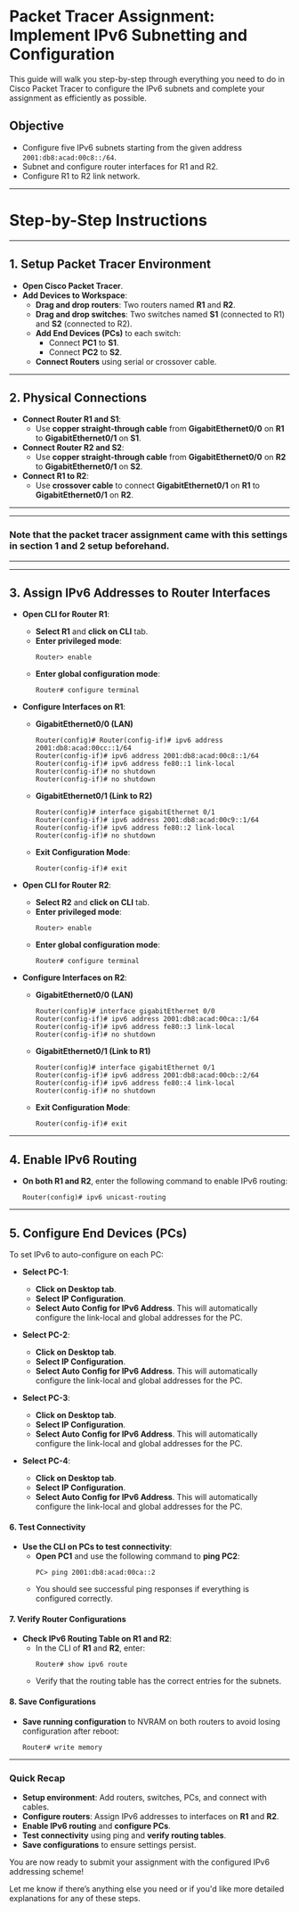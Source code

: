 # **Packet Tracer Assignment: Implement IPv6 Subnetting and Configuration**

This guide will walk you step-by-step through everything you need to do in Cisco Packet Tracer to configure the IPv6 subnets and complete your assignment as efficiently as possible.

## **Objective**

- Configure five IPv6 subnets starting from the given address `2001:db8:acad:00c8::/64`.
- Subnet and configure router interfaces for R1 and R2.
- Configure R1 to R2 link network.

---

# **Step-by-Step Instructions**

---

## **1. Setup Packet Tracer Environment**

- **Open Cisco Packet Tracer**.
- **Add Devices to Workspace**:
  - **Drag and drop routers**: Two routers named **R1** and **R2**.
  - **Drag and drop switches**: Two switches named **S1** (connected to R1) and **S2** (connected to R2).
  - **Add End Devices (PCs)** to each switch:
    - Connect **PC1** to **S1**.
    - Connect **PC2** to **S2**.
  - **Connect Routers** using serial or crossover cable.

---

## **2. Physical Connections**

- **Connect Router R1 and S1**:
  - Use **copper straight-through cable** from **GigabitEthernet0/0** on **R1** to **GigabitEthernet0/1** on **S1**.
- **Connect Router R2 and S2**:
  - Use **copper straight-through cable** from **GigabitEthernet0/0** on **R2** to **GigabitEthernet0/1** on **S2**.
- **Connect R1 to R2**:
  - Use **crossover cable** to connect **GigabitEthernet0/1** on **R1** to **GigabitEthernet0/1** on **R2**.

---
---
### **Note that the packet tracer assignment came with this settings in section 1 and 2 setup beforehand.**
---
---

## **3. Assign IPv6 Addresses to Router Interfaces**

- **Open CLI for Router R1**:

  - **Select R1** and **click on CLI** tab.
  - **Enter privileged mode**:
    ```plaintext
    Router> enable
    ```
  - **Enter global configuration mode**:
    ```plaintext
    Router# configure terminal
    ```

- **Configure Interfaces on R1**:

  - **GigabitEthernet0/0 (LAN)**
    ```plaintext
    Router(config)# Router(config-if)# ipv6 address 2001:db8:acad:00cc::1/64
    Router(config-if)# ipv6 address 2001:db8:acad:00c8::1/64
    Router(config-if)# ipv6 address fe80::1 link-local
    Router(config-if)# no shutdown
    Router(config-if)# no shutdown
    ```
  - **GigabitEthernet0/1 (Link to R2)**
    ```plaintext
    Router(config)# interface gigabitEthernet 0/1
    Router(config-if)# ipv6 address 2001:db8:acad:00c9::1/64
    Router(config-if)# ipv6 address fe80::2 link-local
    Router(config-if)# no shutdown
    ```
  - **Exit Configuration Mode**:
    ```plaintext
    Router(config-if)# exit
    ```

- **Open CLI for Router R2**:

  - **Select R2** and **click on CLI** tab.
  - **Enter privileged mode**:
    ```plaintext
    Router> enable
    ```
  - **Enter global configuration mode**:
    ```plaintext
    Router# configure terminal
    ```

- **Configure Interfaces on R2**:

  - **GigabitEthernet0/0 (LAN)**
    ```plaintext
    Router(config)# interface gigabitEthernet 0/0
    Router(config-if)# ipv6 address 2001:db8:acad:00ca::1/64
    Router(config-if)# ipv6 address fe80::3 link-local
    Router(config-if)# no shutdown
    ```
  - **GigabitEthernet0/1 (Link to R1)**
    ```plaintext
    Router(config)# interface gigabitEthernet 0/1
    Router(config-if)# ipv6 address 2001:db8:acad:00cb::2/64
    Router(config-if)# ipv6 address fe80::4 link-local
    Router(config-if)# no shutdown
    ```
  - **Exit Configuration Mode**:
    ```plaintext
    Router(config-if)# exit
    ```

---

## **4. Enable IPv6 Routing**

- **On both R1 and R2**, enter the following command to enable IPv6 routing:
  ```plaintext
  Router(config)# ipv6 unicast-routing
  ```

---

## **5. Configure End Devices (PCs)**

To set IPv6 to auto-configure on each PC:

- **Select PC-1**:
  - **Click on Desktop tab**.
  - **Select IP Configuration**.
  - **Select Auto Config for IPv6 Address**. This will automatically configure the link-local and global addresses for the PC.

- **Select PC-2**:
  - **Click on Desktop tab**.
  - **Select IP Configuration**.
  - **Select Auto Config for IPv6 Address**. This will automatically configure the link-local and global addresses for the PC.

- **Select PC-3**:

  - **Click on Desktop tab**.
  - **Select IP Configuration**.
  - **Select Auto Config for IPv6 Address**. This will automatically configure the link-local and global addresses for the PC.

- **Select PC-4**:

  - **Click on Desktop tab**.
  - **Select IP Configuration**.
  - **Select Auto Config for IPv6 Address**. This will automatically configure the link-local and global addresses for the PC.

#### **6. Test Connectivity**

- **Use the CLI on PCs to test connectivity**:
  - **Open PC1** and use the following command to **ping PC2**:
    ```plaintext
    PC> ping 2001:db8:acad:00ca::2
    ```
  - You should see successful ping responses if everything is configured correctly.

#### **7. Verify Router Configurations**

- **Check IPv6 Routing Table on R1 and R2**:
  - In the CLI of **R1** and **R2**, enter:
    ```plaintext
    Router# show ipv6 route
    ```
  - Verify that the routing table has the correct entries for the subnets.

#### **8. Save Configurations**

- **Save running configuration** to NVRAM on both routers to avoid losing configuration after reboot:
  ```plaintext
  Router# write memory
  ```

---

### **Quick Recap**

- **Setup environment**: Add routers, switches, PCs, and connect with cables.
- **Configure routers**: Assign IPv6 addresses to interfaces on **R1** and **R2**.
- **Enable IPv6 routing** and **configure PCs**.
- **Test connectivity** using ping and **verify routing tables**.
- **Save configurations** to ensure settings persist.

You are now ready to submit your assignment with the configured IPv6 addressing scheme!

Let me know if there’s anything else you need or if you'd like more detailed explanations for any of these steps.

